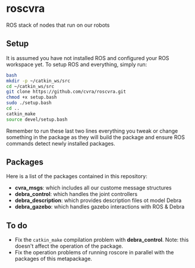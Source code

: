 roscvra
=======
ROS stack of nodes that run on our robots

Setup
-----
It is assumed you have not installed ROS and configured your ROS workspace yet.
To setup ROS and everything, simply run:
```bash
bash
mkdir -p ~/catkin_ws/src
cd ~/catkin_ws/src
git clone https://github.com/cvra/roscvra.git
chmod +x setup.bash
sudo ./setup.bash
cd ..
catkin_make
source devel/setup.bash
```

Remember to run these last two lines everything you tweak or change something in the package as they will build the package and ensure ROS commands detect newly installed packages.

Packages
--------
Here is a list of the packages contained in this repository:
* **cvra_msgs**: which includes all our custome message structures
* **debra_control**: which handles the joint controllers
* **debra_description**: which provides description files ot model Debra
* **debra_gazebo**: which handles gazebo interactions with ROS & Debra


To do
-----
* Fix the `catkin_make` compilation problem with **debra_control**. Note: this
doesn't affect the operation of the package.
* Fix the operation problems of running roscore in parallel with the packages
of this metapackage.
